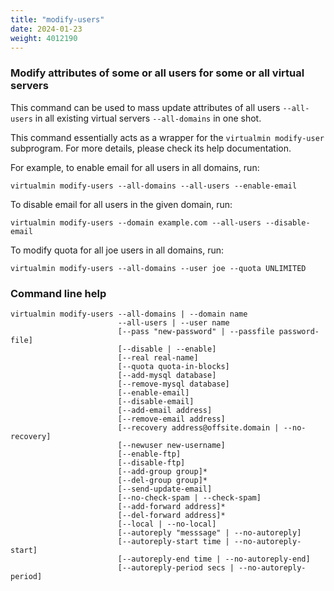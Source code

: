 ```yaml
---
title: "modify-users"
date: 2024-01-23
weight: 4012190
---
```


### Modify attributes of some or all users for some or all virtual servers

This command can be used to mass update attributes of all users `--all-users` in all existing virtual servers `--all-domains` in one shot.

This command essentially acts as a wrapper for the `virtualmin modify-user` subprogram. For more details, please check its help documentation.

For example, to enable email for all users in all domains, run:

```text
virtualmin modify-users --all-domains --all-users --enable-email
```

To disable email for all users in the given domain, run:

```text
virtualmin modify-users --domain example.com --all-users --disable-email
```

To modify quota for all joe users in all domains, run:

```text
virtualmin modify-users --all-domains --user joe --quota UNLIMITED
```
 
### Command line help

```text
virtualmin modify-users --all-domains | --domain name
                        --all-users | --user name
                        [--pass "new-password" | --passfile password-file]
                        [--disable | --enable]
                        [--real real-name]
                        [--quota quota-in-blocks]
                        [--add-mysql database]
                        [--remove-mysql database]
                        [--enable-email]
                        [--disable-email]
                        [--add-email address]
                        [--remove-email address]
                        [--recovery address@offsite.domain | --no-recovery]
                        [--newuser new-username]
                        [--enable-ftp]
                        [--disable-ftp]
                        [--add-group group]*
                        [--del-group group]*
                        [--send-update-email]
                        [--no-check-spam | --check-spam]
                        [--add-forward address]*
                        [--del-forward address]*
                        [--local | --no-local]
                        [--autoreply "messsage" | --no-autoreply]
                        [--autoreply-start time | --no-autoreply-start]
                        [--autoreply-end time | --no-autoreply-end]
                        [--autoreply-period secs | --no-autoreply-period]
```
